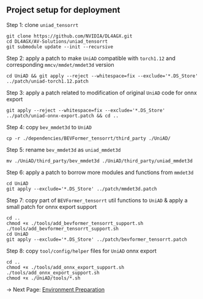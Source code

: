 ## Project setup for deployment
Step 1: clone `uniad_tensorrt`
```
git clone https://github.com/NVIDIA/DL4AGX.git
cd DL4AGX/AV-Solutions/uniad_tensorrt
git submodule update --init --recursive
```

Step 2: apply a patch to make `UniAD` compatible with `torch1.12` and corresponding `mmcv/mmdet/mmdet3d` version
```
cd UniAD && git apply --reject --whitespace=fix --exclude='*.DS_Store' ../patch/uniad-torch1.12.patch
```

Step 3: apply a patch related to modification of original `UniAD` code for onnx export
```
git apply --reject --whitespace=fix --exclude='*.DS_Store' ../patch/uniad-onnx-export.patch && cd ..
```

Step 4: copy `bev_mmdet3d` to `UniAD`
```
cp -r ./dependencies/BEVFormer_tensorrt/third_party ./UniAD/
```

Step 5: rename `bev_mmdet3d` as `uniad_mmdet3d`
```
mv ./UniAD/third_party/bev_mmdet3d ./UniAD/third_party/uniad_mmdet3d
```

Step 6: apply a patch to borrow more modules and functions from `mmdet3d`
```
cd UniAD
git apply --exclude='*.DS_Store' ../patch/mmdet3d.patch
```

Step 7: copy part of `BEVFormer_tensorrt` util functions to `UniAD` & apply a small patch for onnx export support
```
cd ..
chmod +x ./tools/add_bevformer_tensorrt_support.sh
./tools/add_bevformer_tensorrt_support.sh
cd UniAD
git apply --exclude='*.DS_Store' ../patch/bevformer_tensorrt.patch
```

Step 8: copy `tool/config/helper` files for `UniAD` onnx export
```
cd ..
chmod +x ./tools/add_onnx_export_support.sh
./tools/add_onnx_export_support.sh
chmod +x ./UniAD/tools/*.sh
```

-> Next Page: [Environment Preparation](env_prep.md)
